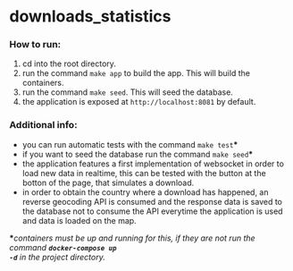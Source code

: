 # downloads_statistics

<h3>How to run:</h3>
<ol>
  <li>cd into the root directory.</li>
  <li>run the command <code>make app</code> to build the app. This will build the containers.
  <li>run the command <code>make seed</code>. This will seed the database.</li>
  <li>the application is exposed at <code>http://localhost:8081</code> by default.</li>
</ol>

<h3>Additional info:</h3>
<ul>
  <li>you can run automatic tests with the command <code>make test</code><strong>*</strong></li>
  <li>if you want to seed the database run the command <code>make seed</code><strong>*</strong></li>
  <li>the application features a first implementation of websocket in order to load new data in realtime, this can be tested with the button at the botton of the page, that simulates a download.</li>
  <li>in order to obtain the country where a download has happened, an reverse geocoding API is consumed and the response data is saved to the database not to consume the API everytime the application is used and data is loaded on the map.</li>
</ul>

<strong>*</strong><em>containers must be up and running for this, if they are not run the command <code><strong>docker-compose up -d</strong></code> in the project directory.</em>
